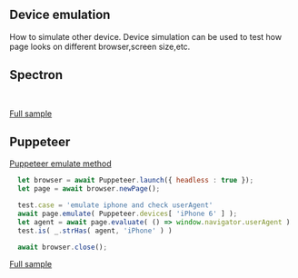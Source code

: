## Device emulation
How to simulate other device.
Device simulation can be used to test how page looks on different browser,screen size,etc.

## Spectron
```javascript
  
```
[Full sample](../../../../sample/spectron/Device.test.s)

## Puppeteer

[Puppeteer emulate method](https://pptr.dev/#?product=Puppeteer&version=v2.0.0&show=api-pageemulateoptions)

```javascript
  let browser = await Puppeteer.launch({ headless : true });
  let page = await browser.newPage();

  test.case = 'emulate iphone and check userAgent'
  await page.emulate( Puppeteer.devices[ 'iPhone 6' ] );
  let agent = await page.evaluate( () => window.navigator.userAgent )
  test.is( _.strHas( agent, 'iPhone' ) )

  await browser.close();
```
[Full sample](../../../../sample/puppeteer/Device.test.s)
